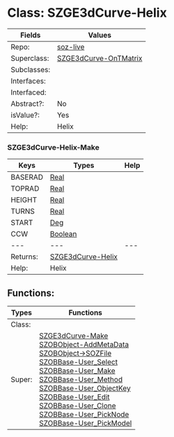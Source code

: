
# Class:	SZGE3dCurve-Helix

| Fields | Values |
| --------- | --------- |
| Repo: | [soz-live](/repos/soz-live.html) |
| Superclass: | [SZGE3dCurve-OnTMatrix](SZGE3dCurve-OnTMatrix.html) |
| Subclasses: |  |
| Interfaces: |  |
| Interfaced: |  |
| Abstract?: | No |
| isValue?: | Yes |
| Help: | Helix |

### SZGE3dCurve-Helix-Make

| Keys | Types | Help |
| --------- | --------- | --------- |
| BASERAD | [Real](Real.html) |  |
| TOPRAD | [Real](Real.html) |  |
| HEIGHT | [Real](Real.html) |  |
| TURNS | [Real](Real.html) |  |
| START | [Deg](Deg.html) |  |
| CCW | [Boolean](Boolean.html) |  |
| --- | --- | --- |
| Returns: | [SZGE3dCurve-Helix](SZGE3dCurve-Helix.html) |
| Help: | Helix |


## Functions:

| Types | Functions |
| --------- | --------- |
| Class: |  |
| Super: | [SZGE3dCurve-Make](SZGE3dCurve.html) <br> [SZOBObject-AddMetaData](SZOBObject.html) <br> [SZOBObject->SOZFile](SZOBObject.html) <br> [SZOBBase-User_Select](SZOBBase.html) <br> [SZOBBase-User_Make](SZOBBase.html) <br> [SZOBBase-User_Method](SZOBBase.html) <br> [SZOBBase-User_ObjectKey](SZOBBase.html) <br> [SZOBBase-User_Edit](SZOBBase.html) <br> [SZOBBase-User_Clone](SZOBBase.html) <br> [SZOBBase-User_PickNode](SZOBBase.html) <br> [SZOBBase-User_PickModel](SZOBBase.html) |



